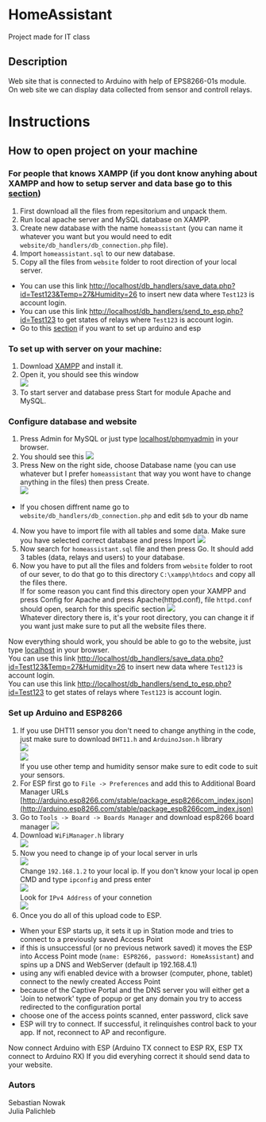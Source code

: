 # HomeAssistant
Project made for IT class
## Description
Web site that is connected to Arduino with help of EPS8266-01s module.</br>
On web site we can display data collected from sensor and controll relays.
# Instructions
## How to open project on your machine
### For people that knows XAMPP (if you dont know anyhing about XAMPP and how to setup server and data base go to this [section](#To-set-up-with-server-on-your-machine))
1. First download all the files from repesitorium and unpack them.</br>
2. Run local apache server and MySQL database on XAMPP.
3. Create new database with the name `homeassistant` (you can name it whatever you want but you would need to edit `website/db_handlers/db_connection.php` file).
4. Import `homeassistant.sql` to our new database.
5. Copy all the files from `website` folder to root direction of your local server.

* You can use this link [http://localhost/db_handlers/save_data.php?id=Test123&Temp=27&Humidity=26](http://localhost/db_handlers/save_data.php?id=Test123&Temp=27&Humidity=26) to insert new data where `Test123` is account login.</br>
* You can use this link [http://localhost/db_handlers/send_to_esp.php?id=Test123](http://localhost/db_handlers/send_to_esp.php?id=Test123) to get states of relays where `Test123` is account login.
* Go to this [section](#Set-up-Arduino-and-ESP8266) if you want to set up arduino and esp

### To set up with server on your machine:
1. Download [XAMPP](https://www.apachefriends.org/pl/download.html) and install it.
2. Open it, you should see this window </br><img src="https://user-images.githubusercontent.com/76070960/104770409-d1a2e780-5770-11eb-8cfb-d4f2ad602884.png">
3. To start server and database press Start for module Apache and MySQL.
### Configure database and website
1. Press Admin for MySQL or just type [localhost/phpmyadmin](http://localhost/phpmyadmin) in your browser.
2. You should see this <img src="https://user-images.githubusercontent.com/76070960/104772493-ce5d2b00-5773-11eb-8cbb-bf5a1d0d9d7d.png"> 
3. Press New on the right side, choose Database name (you can use whatever but I prefer `homeassistant` that way you wont have to change anything in the files) then press Create.</br> <img src="https://user-images.githubusercontent.com/76070960/104773188-f436ff80-5774-11eb-81e0-e4f529ebe77f.png">
* If you chosen diffrent name go to `website/db_handlers/db_connection.php` and edit `$db` to your db name
4. Now you have to import file with all tables and some data. Make sure you have selected correct database and press Import <img src="https://user-images.githubusercontent.com/76070960/104773681-b7b7d380-5775-11eb-842d-e09f63867add.png">
5. Now search for `homeassistant.sql` file and then press Go. It should add 3 tables (data, relays and users) to your database.
6. Now you have to put all the files and folders from `website` folder to root of our sever, to do that go to this directory `C:\xampp\htdocs` and copy all the files there.</br>
If for some reason you cant find this directory open your XAMPP and press Config for Apache and press Apache(httpd.conf), file `httpd.conf` should open, search for this specific section <img src="https://user-images.githubusercontent.com/76070960/104775656-0024c080-5779-11eb-81f0-26657fe7653d.png"></br> Whatever directory there is, it's your root directory, you can change it if you want just make sure to put all the website files there.

Now everything should work, you should be able to go to the website, just type [localhost](localhost) in your browser.</br>
You can use this link [http://localhost/db_handlers/save_data.php?id=Test123&Temp=27&Humidity=26](http://localhost/db_handlers/save_data.php?id=Test123&Temp=27&Humidity=26) to insert new data where `Test123` is account login.</br>
You can use this link [http://localhost/db_handlers/send_to_esp.php?id=Test123](http://localhost/db_handlers/send_to_esp.php?id=Test123) to get states of relays where `Test123` is account login.
### Set up Arduino and ESP8266
1. If you use DHT11 sensor you don't need to change anything in the code, just make sure to download `DHT11.h` and `ArduinoJson.h` library</br> <img src="https://user-images.githubusercontent.com/76070960/104787580-22760880-5790-11eb-98d3-52000c700c9a.png"></br><img src="https://user-images.githubusercontent.com/76070960/104787643-58b38800-5790-11eb-8e47-bb6534396d9d.png"></br>If you use other temp and humidity sensor make sure to edit code to suit your sensors.
2. For ESP first go to `File -> Preferences` and add this to Additional Board Manager URLs [http://arduino.esp8266.com/stable/package_esp8266com_index.json](http://arduino.esp8266.com/stable/package_esp8266com_index.json)
3. Go to `Tools -> Board -> Boards Manager` and download esp8266 board manager <img src="https://user-images.githubusercontent.com/76070960/104788154-c2806180-5791-11eb-8544-c307c9eb3b9f.png">
4. Download `WiFiManager.h` library </br> <img src="https://user-images.githubusercontent.com/76070960/104788264-2f93f700-5792-11eb-9c67-3af7e861ff3b.png">
5. Now you need to change ip of your local server in urls </br><img src="https://user-images.githubusercontent.com/76070960/104788352-679b3a00-5792-11eb-8b11-969afb29c6e0.png"></br> Change `192.168.1.2` to your local ip. If you don't know your local ip open CMD and type `ipconfig` and press enter</br> <img src="https://user-images.githubusercontent.com/76070960/104788612-e7c19f80-5792-11eb-92c0-4d586faef81d.png"></br>Look for `IPv4 Address` of your connetion</br><img src="https://user-images.githubusercontent.com/76070960/104788840-8cdc7800-5793-11eb-9a49-b078578126fb.png">
6. Once you do all of this upload code to ESP.

* When your ESP starts up, it sets it up in Station mode and tries to connect to a previously saved Access Point
* if this is unsuccessful (or no previous network saved) it moves the ESP into Access Point mode (`name: ESP8266, password: HomeAssistant`) and spins up a DNS and WebServer (default ip 192.168.4.1)
* using any wifi enabled device with a browser (computer, phone, tablet) connect to the newly created Access Point
* because of the Captive Portal and the DNS server you will either get a 'Join to network' type of popup or get any domain you try to access redirected to the configuration portal
* choose one of the access points scanned, enter password, click save
* ESP will try to connect. If successful, it relinquishes control back to your app. If not, reconnect to AP and reconfigure.

Now connect Arduino with ESP (Arduino TX connect to ESP RX, ESP TX connect to Arduino RX)
If you did everyhing correct it should send data to your website.

### Autors
Sebastian Nowak </br>
Julia Palichleb
